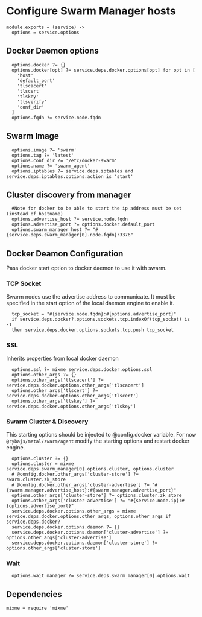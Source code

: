 
# Configure Swarm Manager hosts

    module.exports = (service) ->
      options = service.options

## Docker Daemon options
      
      options.docker ?= {}
      options.docker[opt] ?= service.deps.docker.options[opt] for opt in [
        'host'
        'default_port'
        'tlscacert'
        'tlscert'
        'tlskey'
        'tlsverify'
        'conf_dir'
      ]
      options.fqdn ?= service.node.fqdn

## Swarm Image

      options.image ?= 'swarm'
      options.tag ?= 'latest'
      options.conf_dir ?= '/etc/docker-swarm'
      options.name ?= 'swarm_agent'
      options.iptables ?= service.deps.iptables and service.deps.iptables.options.action is 'start'
      
## Cluster discovery from manager

      #Note for docker to be able to start the ip address must be set (instead of hostname)
      options.advertise_host ?= service.node.fqdn
      options.advertise_port ?= options.docker.default_port
      options.swarm_manager_host ?= "#{service.deps.swarm_manager[0].node.fqdn}:3376"

## Docker Deamon Configuration

Pass docker start option to docker daemon to use it with swarm.

### TCP Socket

Swarm nodes use the advertise address to communicate. It must be specified
in the start option of the local daemon engine to enable it.

      tcp_socket = "#{service.node.fqdn}:#{options.advertise_port}"
      if service.deps.docker?.options.sockets.tcp.indexOf(tcp_socket) is -1
      then service.deps.docker.options.sockets.tcp.push tcp_socket

### SSL
Inherits properties from local docker daemon
      
      options.ssl ?= mixme service.deps.docker.options.ssl
      options.other_args ?= {}
      options.other_args['tlscacert'] ?= service.deps.docker.options.other_args['tlscacert']
      options.other_args['tlscert'] ?= service.deps.docker.options.other_args['tlscert']
      options.other_args['tlskey'] ?= service.deps.docker.options.other_args['tlskey']


### Swarm Cluster & Discovery

This starting options should be injected to @config.docker variable. For now 
`@rybajs/metal/swarm/agent` modify the starting options and restart docker engine.

      options.cluster ?= {}
      options.cluster = mixme service.deps.swarm_manager[0].options.cluster, options.cluster
      # @config.docker.other_args['cluster-store'] ?= swarm.cluster.zk_store
      # @config.docker.other_args['cluster-advertise'] ?= "#{swarm.manager.advertise_host}:#{swarm.manager.advertise_port}"
      options.other_args['cluster-store'] ?= options.cluster.zk_store
      options.other_args['cluster-advertise'] ?= "#{service.node.ip}:#{options.advertise_port}"
      service.deps.docker.options.other_args = mixme service.deps.docker.options.other_args, options.other_args if service.deps.docker?
      service.deps.docker.options.daemon ?= {}
      service.deps.docker.options.daemon['cluster-advertise'] ?= options.other_args['cluster-advertise']
      service.deps.docker.options.daemon['cluster-store'] ?= options.other_args['cluster-store']

### Wait

      options.wait_manager ?= service.deps.swarm_manager[0].options.wait

## Dependencies

    mixme = require 'mixme'
